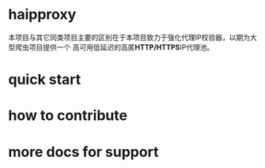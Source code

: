 # haipproxy
本项目与其它同类项目主要的区别在于本项目致力于强化代理IP校验器，以期为大型爬虫项目提供一个
高可用低延迟的高匿**HTTP/HTTPS**IP代理池。

# quick start

# how to contribute

# more docs for support

#